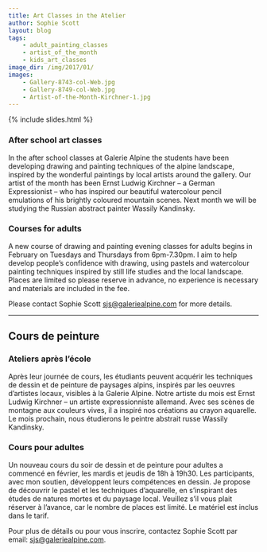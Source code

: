 ```yaml
---
title: Art Classes in the Atelier
author: Sophie Scott
layout: blog
tags:
    - adult_painting_classes
    - artist_of_the_month
    - kids_art_classes
image_dir: /img/2017/01/
images:
    - Gallery-8743-col-Web.jpg
    - Gallery-8749-col-Web.jpg
    - Artist-of-the-Month-Kirchner-1.jpg
---
```


{% include slides.html %}

<h3>After school art classes</h3>

In the after school classes at Galerie Alpine the students have been developing drawing and painting techniques of the alpine landscape, inspired by the wonderful paintings by local artists around the gallery. Our artist of the month has been Ernst Ludwig Kirchner – a German Expressionist – who has inspired our beautiful watercolour pencil emulations of his brightly coloured mountain scenes. Next month we will be studying the Russian abstract painter Wassily Kandinsky.

<h3>Courses for adults</h3>

A new course of drawing and painting evening classes for adults begins in February on Tuesdays and Thursdays from 6pm-7.30pm. I aim to help develop people’s confidence with drawing, using pastels and watercolour painting techniques inspired by still life studies and the local landscape. Places are limited so please reserve in advance, no experience is necessary and materials are included in the fee.

Please contact Sophie Scott <a href="mailto:sjs@galeriealpine.com">sjs@galeriealpine.com</a> for more details.

<hr />

<h2>Cours de peinture</h2>

<h3>Ateliers après l’école</h3>

Après leur journée de cours, les étudiants peuvent acquérir les techniques de dessin et de peinture de paysages alpins, inspirés par les oeuvres d’artistes locaux, visibles à la Galerie Alpine. Notre artiste du mois est Ernst Ludwig Kirchner – un artiste expressionniste allemand. Avec ses scènes de montagne aux couleurs vives, il a inspiré nos créations au crayon aquarelle. Le mois prochain, nous étudierons le peintre abstrait russe Wassily Kandinsky.

<h3>Cours pour adultes</h3>

Un nouveau cours du soir de dessin et de peinture pour adultes a commencé en février, les mardis et jeudis de 18h à 19h30. Les participants, avec mon soutien, développent leurs compétences en dessin. Je propose de découvrir le pastel et les techniques d’aquarelle, en s’inspirant des études de natures mortes et du paysage local. Veuillez s’il vous plait réserver à l’avance, car le nombre de places est limité. Le matériel est inclus dans le tarif.

Pour plus de détails ou pour vous inscrire, contactez Sophie Scott par email: <a href="mailto:sjs@galeriealpine.com">sjs@galeriealpine.com</a>.
